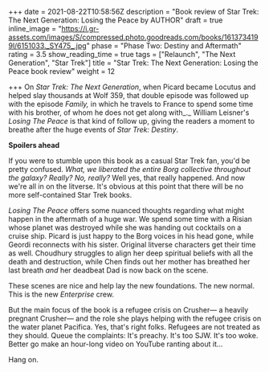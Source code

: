 +++
date = 2021-08-22T10:58:56Z
description = "Book review of Star Trek: The Next Generation: Losing the Peace by AUTHOR"
draft = true
inline_image = "https://i.gr-assets.com/images/S/compressed.photo.goodreads.com/books/1613734199l/6151033._SY475_.jpg"
phase = "Phase Two: Destiny and Aftermath"
rating = 3.5
show_reading_time = true
tags = ["Relaunch", "The Next Generation", "Star Trek"]
title = "Star Trek: The Next Generation: Losing the Peace book review"
weight = 12

+++
On _Star Trek: The Next Generation_, when Picard became Locutus and helped slay thousands at Wolf 359, that double episode was followed up with the episode _Family,_ in which he travels to France to spend some time with his brother, of whom he does not get along with_._ William Leisner's _Losing The Peace_ is that kind of follow up, giving the readers a moment to breathe after the huge events of _Star Trek: Destiny_.

**Spoilers ahead**

<!--more-->

If you were to stumble upon this book as a casual Star Trek fan, you'd be pretty confused. _What, we liberated the entire Borg collective throughout the galaxy? Really? No, really?_ Well yes, that really happened. And now we're all in on the litverse. It's obvious at this point that there will be no more self-contained Star Trek books.

_Losing The Peace_ offers some nuanced thoughts regarding what might happen in the aftermath of a huge war. We spend some time with a Risian whose planet was destroyed while she was handing out cocktails on a cruise ship. Picard is just happy to the Borg voices in his head gone, while Geordi reconnects with his sister. Original litverse characters get their time as well. Choudhury struggles to align her deep spiritual beliefs with all the death and destruction, while Chen finds out her mother has breathed her last breath _and_ her deadbeat Dad is now back on the scene.  

These scenes are nice and help lay the new foundations. The new normal. This is the new _Enterprise_ crew. 

But the main focus of the book is a refugee crisis on Crusher— a heavily pregnant Crusher— and the role she plays helping with the refugee crisis on the water planet Pacifica. Yes, that's right folks. Refugees are not treated as they should. Queue the complaints: It's preachy. It's too SJW. It's too woke. Better go make an hour-long video on YouTube ranting about it...

Hang on. 